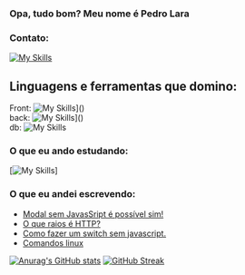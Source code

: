 ### Opa, tudo bom? Meu nome é Pedro Lara

### Contato: 
[![My Skills](https://skillicons.dev/icons?i=linux,github,react,nextjs,flutter)]("https://www.linkedin.com/in/pedro-lucas-de-oliveira-lara-387130204/")
<br>

## Linguagens e ferramentas que domino:
Front: ![My Skills](https://skillicons.dev/icons?i=linux,github,react,nextjs,flutter)]() </br>
back: ![My Skills](https://skillicons.dev/icons?i=nodejs)]() </br>
db: ![My Skills](https://skillicons.dev/icons?i=sqlite,firebase) </br>


### O que eu ando estudando:

[![My Skills](https://skillicons.dev/icons?i=python,java,c#,haxe)]

### O que eu andei escrevendo:
<!-- BLOG-POST-LIST:START -->
- [Modal sem JavasSript é possível sim!](https://pllara.medium.com/modal-sem-javassript-%C3%A9-poss%C3%ADvel-sim-57f8c7e7f5da?source=rss-54eeae4f7ec6------2)
- [O que raios é HTTP?](https://pllara.medium.com/o-que-raios-%C3%A9-http-2253511490bc?source=rss-54eeae4f7ec6------2)
- [Como fazer um switch sem javascript.](https://pllara.medium.com/como-fazer-um-switch-sem-javascript-a5b25981a21f?source=rss-54eeae4f7ec6------2)
- [Comandos linux](https://pllara.medium.com/comandos-linux-4db7307c17b7?source=rss-54eeae4f7ec6------2)
<!-- BLOG-POST-LIST:END -->

[![Anurag's GitHub stats](https://github-readme-stats.vercel.app/api?username=PLLara)](https://github.com/anuraghazra/github-readme-stats)
[![GitHub Streak](http://github-readme-streak-stats.herokuapp.com?user=PLLara&hide_border=true)](https://git.io/streak-stats)
